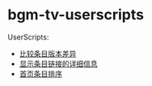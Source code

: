 # bgm-tv-userscripts

UserScripts:

- [比较条目版本差异](./packages/wiki-rev-diff)
- [显示条目链接的详细信息](./packages/hover-subject-info)
- [首页条目排序](./packages/sort-index)

